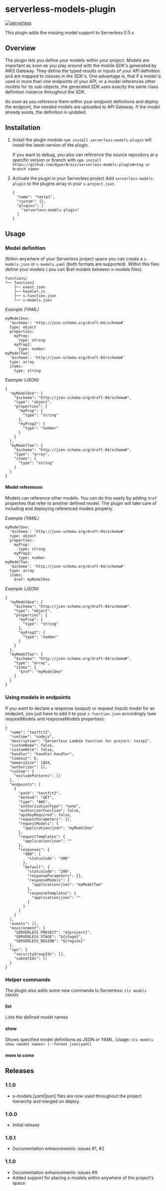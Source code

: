 # serverless-models-plugin

[![serverless](http://public.serverless.com/badges/v3.svg)](http://www.serverless.com)

This plugin adds the missing model support to Serverless 0.5.x.

## Overview
The plugin lets you define your models within your project.
Models are important as soon as you play around with the mobile SDK's generated by AWS Gateway.
They define the typed results or inputs of your API definition and are mapped to classes in
the SDK's. One advantage is, that if a model is used in more than one endpoints of your API,
or a model references other models for its sub-objects, the generated SDK uses exactly the
same class definition instance throughout the SDK.

As soon as you reference them within your endpoint definitions and deploy the endpiont, the needed
models are uploaded to API Gateway. If the model already exists, the definition is updated.

## Installation

1. Install the plugin module
   `npm install serverless-models-plugin` will install the latest version of the plugin.

   If you want to debug, you also can reference the source repository at a specific version or branch
   with `npm install https://github.com/HyperBrain/serverless-models-plugin#<tag or branch name>`

2. Activate the plugin in your Serverless project
   Add `serverless-models-plugin` to the plugins array in your `s-project.json`.
   ```
   {
     "name": "testp1",
     "custom": {},
     "plugins": [
       "serverless-models-plugin"
     ]
   }
   ```

## Usage
### Model definition
Within anywhere of your Serverless project space you can create a `s-models.json` or `s-models.yaml` (both formats are
supported). Within this files define your models ( you can $ref models between s-models files).

```
functions/
└── function1
    ├── event.json
    ├── handler.js
    ├── s-function.json
    └── s-models.json
```

_Example (YAML)_
```
myModelOne:
  '$schema': 'http://json-schema.org/draft-04/schema#'
  type: object
  properties:
    myProp:
      type: string
    myProp2:
      type: number
myModelTwo:
  '$schema': 'http://json-schema.org/draft-04/schema#'
  type: array
  items:
    type: string
```

_Example (JSON)_
```
{
  "myModelOne": {
    "$schema": "http://json-schema.org/draft-04/schema#",
    "type": "object",
    "properties": {
      "myProp": {
        "type": "string"
      },
      "myProp2": {
        "type": "number"
      }
    }
  },
  "myModelTwo": {
    "$schema": "http://json-schema.org/draft-04/schema#",
    "type": "array",
    "items": {
      "type": "string"
    }
  }
}
```

#### Model references
Models can reference other models. You can do this easily by adding `$ref` properties that
refer to another defined model. The plugin will take care of including and deploying referenced
models properly.

_Example (YAML)_
```
myModelOne:
  '$schema': 'http://json-schema.org/draft-04/schema#'
  type: object
  properties:
    myProp:
      type: string
    myProp2:
      type: number
myModelTwo:
  '$schema': 'http://json-schema.org/draft-04/schema#'
  type: array
  items:
    $ref: myModelOne
```

_Example (JSON)_
```
{
  "myModelOne": {
    "$schema": "http://json-schema.org/draft-04/schema#",
    "type": "object",
    "properties": {
      "myProp": {
        "type": "string"
      },
      "myProp2": {
        "type": "number"
      }
    }
  },
  "myModelTwo": {
    "$schema": "http://json-schema.org/draft-04/schema#",
    "type": "array",
    "items": {
      "$ref": "myModelOne"
    }
  }
}
```

### Using models in endpoints
If you want to declare a response (output) or request (input) model for an endpoint, you just have 
to add it to your `s-function.json` accordingly (see requestModels and responseModels properties):

```
{
  "name": "testfct2",
  "runtime": "nodejs",
  "description": "Serverless Lambda function for project: testp1",
  "customName": false,
  "customRole": false,
  "handler": "handler.handler",
  "timeout": 6,
  "memorySize": 1024,
  "authorizer": {},
  "custom": {
    "excludePatterns": []
  },
  "endpoints": [
    {
      "path": "testfct2",
      "method": "GET",
      "type": "AWS",
      "authorizationType": "none",
      "authorizerFunction": false,
      "apiKeyRequired": false,
      "requestParameters": {},
      "requestModels": {
        "application/json": "myModelOne"
      },
      "requestTemplates": {
        "application/json": ""
      },
      "responses": {
        "400": {
          "statusCode": "400"
        },
        "default": {
          "statusCode": "200",
          "responseParameters": {},
          "responseModels": {
            "application/json": "myModelTwo"
          },
          "responseTemplates": {
            "application/json": ""
          }
        }
      }
    }
  ],
  "events": [],
  "environment": {
    "SERVERLESS_PROJECT": "${project}",
    "SERVERLESS_STAGE": "${stage}",
    "SERVERLESS_REGION": "${region}"
  },
  "vpc": {
    "securityGroupIds": [],
    "subnetIds": []
  }
}
```

### Helper commands
The plugin also adds some new commands to Serverless: `sls models XXXXXX`

#### list
Lists the defined model names

#### show
Shows specified model definitions as JSON or YAML.
Usage: `sls models show <model names> [--format json|yaml]`

#### more to come

## Releases

### 1.1.0
* s-models.[yaml|json] files are now used throughout the project hierarchy and merged on deploy.
### 1.0.0
* Initial release

### 1.0.1
* Documentation enhancements: issues #1, #2

### 1.1.0
* Documentation enhancements: issues #9
* Added support for placing s-models within anywhere of the project's space